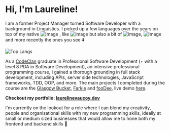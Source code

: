 # Hi, I'm Laureline!

I am a former Project Manager turned Software Developer with a background in Linguistics. I picked up a few languages over the years on top of my native ![image](https://user-images.githubusercontent.com/75424285/116588377-66da7e00-a913-11eb-805b-2b923717d43d.png)
, like ![image](https://user-images.githubusercontent.com/75424285/116588529-96898600-a913-11eb-9373-ab10cfd9dd2f.png) but also a bit of ![image](https://user-images.githubusercontent.com/75424285/116588416-722da980-a913-11eb-89b8-07e1e25cc7ed.png), ![image](https://user-images.githubusercontent.com/75424285/116588570-9f7a5780-a913-11eb-9aa9-d18b50b736b4.png) and more recently the ones you see ⬇️

![Top Langs](https://github-readme-stats.vercel.app/api/top-langs/?username=Laurelinex&layout=compact&show_icons=true&theme=tokyonight)

As a [CodeClan](https://codeclan.com/courses/professional-software-development/) graduate in Professional Software Development (+ with a level 8 PDA in Software Development), an intensive professional programming course, I gained a thorough grounding in full stack development, including APIs, server side technologies, JavaScript frameworks, TDD, OOP, and more. The main projects I completed during the course are the [Glasgow Bucket](https://github.com/Laurelinex/GlasgowBucket), [Farkle](https://github.com/Laurelinex/Farkle) and [fooDee](https://github.com/Laurelinex/fooDee), live demo [here](http://foodee-mobile.herokuapp.com/home.html).

**Checkout my portfolio: [laurelinevaucoy.dev](https://laurelinevaucoy.dev/)**

I'm currently on the lookout for a role where I can blend my creativity, people and organisational skills with my new programming skills, ideally at small or medium sized businesses that would allow me to hone both my frontend and backend skills :briefcase:

<!--
**Laurelinex/Laurelinex** is a ✨ _special_ ✨ repository because its `README.md` (this file) appears on your GitHub profile.

Here are some ideas to get you started:

- 🔭 I’m currently working on ...
- 🌱 I’m currently learning ...
- 👯 I’m looking to collaborate on ...
- 🤔 I’m looking for help with ...
- 💬 Ask me about ...
- 📫 How to reach me: ...
- 😄 Pronouns: ...
- ⚡ Fun fact: ...
-->
